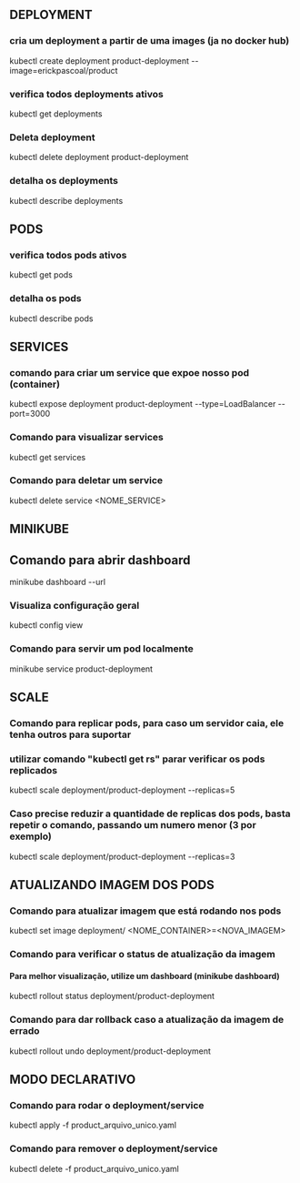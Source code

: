 ## DEPLOYMENT
### cria um deployment a partir de uma images (ja no docker hub)
kubectl create deployment product-deployment --image=erickpascoal/product 

### verifica todos deployments ativos
kubectl get deployments

### Deleta deployment
kubectl delete deployment product-deployment

### detalha os deployments
kubectl describe deployments

## PODS
### verifica todos pods ativos
kubectl get pods

### detalha os pods
kubectl describe pods



## SERVICES
### comando para criar um service que expoe nosso pod (container)
kubectl expose deployment product-deployment --type=LoadBalancer --port=3000

### Comando para visualizar services
kubectl get services

### Comando para deletar um service
kubectl delete service <NOME_SERVICE>


## MINIKUBE

## Comando para abrir dashboard
minikube dashboard --url 

### Visualiza configuração geral
kubectl config view

### Comando para servir um pod localmente
minikube service product-deployment


##  SCALE
### Comando para replicar pods, para caso um servidor caia, ele tenha outros para suportar
### utilizar comando "kubectl get rs" parar verificar os pods replicados
kubectl scale deployment/product-deployment --replicas=5

### Caso precise reduzir a quantidade de replicas dos pods, basta repetir o comando, passando um numero menor (3 por exemplo)
kubectl scale deployment/product-deployment --replicas=3


## ATUALIZANDO IMAGEM DOS PODS
### Comando para atualizar imagem que está rodando nos pods
kubectl set image deployment/<NOME> <NOME_CONTAINER>=<NOVA_IMAGEM>

### Comando para verificar o status de atualização da imagem
#### Para melhor visualização, utilize um dashboard (minikube dashboard)
 kubectl rollout status deployment/product-deployment

### Comando para dar rollback caso a atualização da imagem de errado
kubectl rollout undo deployment/product-deployment 



## MODO DECLARATIVO
### Comando para rodar o deployment/service 
kubectl apply -f product_arquivo_unico.yaml


### Comando para remover o deployment/service 
kubectl delete -f product_arquivo_unico.yaml